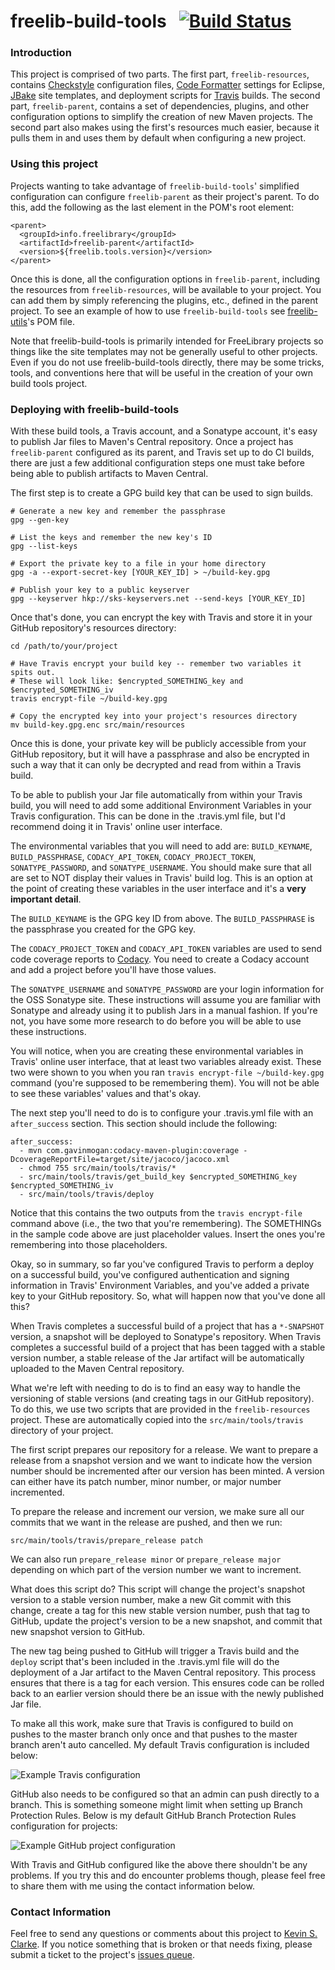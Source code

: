 # freelib-build-tools &nbsp; [![Build Status](https://travis-ci.org/ksclarke/freelib-build-tools.svg?branch=master)](https://travis-ci.org/ksclarke/freelib-build-tools)

### Introduction

This project is comprised of two parts. The first part, `freelib-resources`, contains [Checkstyle](http://maven.apache.org/plugins/maven-checkstyle-plugin/) configuration files, [Code Formatter](http://help.eclipse.org/indigo/index.jsp?topic=%2Forg.eclipse.jdt.doc.user%2Freference%2Fpreferences%2Fjava%2Fcodestyle%2Fref-preferences-formatter.htm) settings for Eclipse, [JBake](http://jbake.org/) site templates, and deployment scripts for [Travis](https://travis-ci.com) builds. The second part, `freelib-parent`, contains a set of dependencies, plugins, and other configuration options to simplify the creation of new Maven projects. The second part also makes using the first's resources much easier, because it pulls them in and uses them by default when configuring a new project.

### Using this project

Projects wanting to take advantage of `freelib-build-tools`' simplified configuration can configure `freelib-parent` as their project's parent. To do this, add the following as the last element in the POM's root element:

    <parent>
      <groupId>info.freelibrary</groupId>
      <artifactId>freelib-parent</artifactId>
      <version>${freelib.tools.version}</version>
    </parent>

Once this is done, all the configuration options in `freelib-parent`, including the resources from `freelib-resources`, will be available to your project. You can add them by simply referencing the plugins, etc., defined in the parent project. To see an example of how to use `freelib-build-tools` see [freelib-utils](https://github.com/ksclarke/freelib-utils)'s POM file.

Note that freelib-build-tools is primarily intended for FreeLibrary projects so things like the site templates may not be generally useful to other projects. Even if you do not use freelib-build-tools directly, there may be some tricks, tools, and conventions here that will be useful in the creation of your own build tools project.

### Deploying with freelib-build-tools

With these build tools, a Travis account, and a Sonatype account, it's easy to publish Jar files to Maven's Central repository. Once a project has `freelib-parent` configured as its parent, and Travis set up to do CI builds, there are just a few additional configuration steps one must take before being able to publish artifacts to Maven Central.

The first step is to create a GPG build key that can be used to sign builds.

    # Generate a new key and remember the passphrase
    gpg --gen-key
    
    # List the keys and remember the new key's ID
    gpg --list-keys
    
    # Export the private key to a file in your home directory
    gpg -a --export-secret-key [YOUR_KEY_ID] > ~/build-key.gpg
    
    # Publish your key to a public keyserver
    gpg --keyserver hkp://sks-keyservers.net --send-keys [YOUR_KEY_ID]

Once that's done, you can encrypt the key with Travis and store it in your GitHub repository's resources directory:

    cd /path/to/your/project
    
    # Have Travis encrypt your build key -- remember two variables it spits out.
    # These will look like: $encrypted_SOMETHING_key and $encrypted_SOMETHING_iv
    travis encrypt-file ~/build-key.gpg
    
    # Copy the encrypted key into your project's resources directory
    mv build-key.gpg.enc src/main/resources

Once this is done, your private key will be publicly accessible from your GitHub repository, but it will have a passphrase and also be encrypted in such a way that it can only be decrypted and read from within a Travis build.

To be able to publish your Jar file automatically from within your Travis build, you will need to add some additional Environment Variables in your Travis configuration. This can be done in the .travis.yml file, but I'd recommend doing it in Travis' online user interface.

The environmental variables that you will need to add are: `BUILD_KEYNAME`, `BUILD_PASSPHRASE`, `CODACY_API_TOKEN`, `CODACY_PROJECT_TOKEN`, `SONATYPE_PASSWORD`, and `SONATYPE_USERNAME`. You should make sure that all are set to NOT display their values in Travis' build log. This is an option at the point of creating these variables in the user interface and it's a **very important detail**.

The `BUILD_KEYNAME` is the GPG key ID from above. The `BUILD_PASSPHRASE` is the passphrase you created for the GPG key.

The `CODACY_PROJECT_TOKEN` and `CODACY_API_TOKEN` variables are used to send code coverage reports to [Codacy](https://codacy.com). You need to create a Codacy account and add a project before you'll have those values.

The `SONATYPE_USERNAME` and `SONATYPE_PASSWORD` are your login information for the OSS Sonatype site. These instructions will assume you are familiar with Sonatype and already using it to publish Jars in a manual fashion. If you're not, you have some more research to do before you will be able to use these instructions.

You will notice, when you are creating these environmental variables in Travis' online user interface, that at least two variables already exist. These two were shown to you when you ran `travis encrypt-file ~/build-key.gpg` command (you're supposed to be remembering them). You will not be able to see these variables' values and that's okay.

The next step you'll need to do is to configure your .travis.yml file with an `after_success` section. This section should include the following:

    after_success:
      - mvn com.gavinmogan:codacy-maven-plugin:coverage -DcoverageReportFile=target/site/jacoco/jacoco.xml
      - chmod 755 src/main/tools/travis/*
      - src/main/tools/travis/get_build_key $encrypted_SOMETHING_key $encrypted_SOMETHING_iv
      - src/main/tools/travis/deploy

Notice that this contains the two outputs from the `travis encrypt-file` command above (i.e., the two that you're remembering). The SOMETHINGs in the sample code above are just placeholder values. Insert the ones you're remembering into those placeholders.

Okay, so in summary, so far you've configured Travis to perform a deploy on a successful build, you've configured authentication and signing information in Travis' Environment Variables, and you've added a private key to your GitHub repository. So, what will happen now that you've done all this?

When Travis completes a successful build of a project that has a `*-SNAPSHOT` version, a snapshot will be deployed to Sonatype's repository. When Travis completes a successful build of a project that has been tagged with a stable version number, a stable release of the Jar artifact will be automatically uploaded to the Maven Central repository.

What we're left with needing to do is to find an easy way to handle the versioning of stable versions (and creating tags in our GitHub repository). To do this, we use two scripts that are provided in the `freelib-resources` project. These are automatically copied into the `src/main/tools/travis` directory of your project.

The first script prepares our repository for a release. We want to prepare a release from a snapshot version and we want to indicate how the version number should be incremented after our version has been minted. A version can either have its patch number, minor number, or major number incremented.

To prepare the release and increment our version, we make sure all our commits that we want in the release are pushed, and then we run:

    src/main/tools/travis/prepare_release patch

We can also run `prepare_release minor` or `prepare_release major` depending on which part of the version number we want to increment.

What does this script do? This script will change the project's snapshot version to a stable version number, make a new Git commit with this change, create a tag for this new stable version number, push that tag to GitHub, update the project's version to be a new snapshot, and commit that new snapshot version to GitHub.

The new tag being pushed to GitHub will trigger a Travis build and the `deploy` script that's been included in the .travis.yml file will do the deployment of a Jar artifact to the Maven Central repository. This process ensures that there is a tag for each version. This ensures code can be rolled back to an earlier version should there be an issue with the newly published Jar file.

To make all this work, make sure that Travis is configured to build on pushes to the master branch only once and that pushes to the master branch aren't auto cancelled. My default Travis configuration is included below:

![Example Travis configuration](images/travis-config.png?raw=true "Example Travis configuration")

GitHub also needs to be configured so that an admin can push directly to a branch. This is something someone might limit when setting up Branch Protection Rules. Below is my default GitHub Branch Protection Rules configuration for projects:

![Example GitHub project configuration](images/github-config.png?raw=true "Example GitHub project configuration")

With Travis and GitHub configured like the above there shouldn't be any problems. If you try this and do encounter problems though, please feel free to share them with me using the contact information below.


### Contact Information

Feel free to send any questions or comments about this project to <a href="mailto:ksclarke@ksclarke.io">Kevin S. Clarke</a>. If you notice something that is broken or that needs fixing, please submit a ticket to the project's [issues queue](https://github.com/ksclarke/freelib-build-tools/issues).
